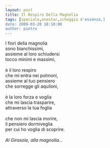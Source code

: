 ```yaml
---
layout: post
title: Il Respiro Della Magnolia
tags: [speciale,onestar,scheggia d'essenza,]
date: 2009-03-20 18:10:00
author: pietro
---
```

I fiori della magnolia<br/>sono bianchissimi,<br/>assieme al loro schiudersi<br/>tocco minimi e massimi,<br/><br/>è il loro respiro<br/>che mi entra nei polmoni,<br/>assieme al tuo pensiero<br/>che sorregge gli aquiloni,<br/><br/>è la loro forza e voglia<br/>che mi lascia trasparire,<br/>attraverso la tua foglia<br/><br/>che non mi lascia morire,<br/>il pensiero dormiveglia<br/>per cui ho voglia di scoprire.<br/><br/><span style="font-style: italic">Al Girasole, alla magnolia...</span>
